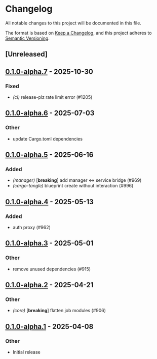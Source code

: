 # Changelog

All notable changes to this project will be documented in this file.

The format is based on [Keep a Changelog](https://keepachangelog.com/en/1.0.0/),
and this project adheres to [Semantic Versioning](https://semver.org/spec/v2.0.0.html).

## [Unreleased]

## [0.1.0-alpha.7](https://github.com/tangle-network/blueprint/compare/blueprint-macros-v0.1.0-alpha.6...blueprint-macros-v0.1.0-alpha.7) - 2025-10-30

### Fixed

- *(ci)* release-plz rate limit error (#1205)

## [0.1.0-alpha.6](https://github.com/tangle-network/blueprint/compare/blueprint-macros-v0.1.0-alpha.5...blueprint-macros-v0.1.0-alpha.6) - 2025-07-03

### Other

- update Cargo.toml dependencies

## [0.1.0-alpha.5](https://github.com/tangle-network/blueprint/compare/blueprint-macros-v0.1.0-alpha.4...blueprint-macros-v0.1.0-alpha.5) - 2025-06-16

### Added

- *(manager)* [**breaking**] add manager <-> service bridge (#969)
- *(cargo-tangle)* blueprint create without interaction (#996)

## [0.1.0-alpha.4](https://github.com/tangle-network/blueprint/compare/blueprint-macros-v0.1.0-alpha.3...blueprint-macros-v0.1.0-alpha.4) - 2025-05-13

### Added

- auth proxy (#962)

## [0.1.0-alpha.3](https://github.com/tangle-network/blueprint/compare/blueprint-macros-v0.1.0-alpha.2...blueprint-macros-v0.1.0-alpha.3) - 2025-05-01

### Other

- remove unused dependencies (#915)

## [0.1.0-alpha.2](https://github.com/tangle-network/blueprint/compare/blueprint-macros-v0.1.0-alpha.1...blueprint-macros-v0.1.0-alpha.2) - 2025-04-21

### Other

- *(core)* [**breaking**] flatten job modules (#906)

## [0.1.0-alpha.1](https://github.com/tangle-network/blueprint/releases/tag/blueprint-macros-v0.1.0-alpha.1) - 2025-04-08

### Other

- Initial release
